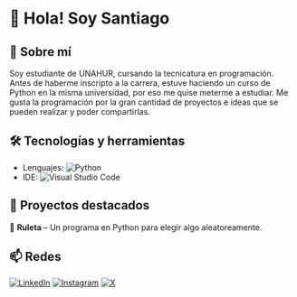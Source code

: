 # 👋 Hola! Soy Santiago

## 🚀 Sobre mí
Soy estudiante de UNAHUR, cursando la tecnicatura en programación.
Antes de haberme inscripto a la carrera, estuve haciendo un curso de Python en
la misma universidad, por eso me quise meterme a estudiar.
Me gusta la programación por la gran cantidad de proyectos e ideas que se pueden
realizar y poder compartirlas.

## 🛠️ Tecnologías y herramientas
- Lenguajes: ![Python](https://img.shields.io/badge/python-3670A0?style=for-the-badge&logo=python&logoColor=ffdd54)
- IDE: ![Visual Studio Code](https://img.shields.io/badge/Visual%20Studio%20Code-0078d7.svg?style=for-the-badge&logo=visual-studio-code&logoColor=white)

## 📌 Proyectos destacados
🎡 **Ruleta** – Un programa en Python para elegir algo aleatoreamente.  

## 📫 Redes
[![LinkedIn](https://img.shields.io/badge/linkedin-%230077B5.svg?style=for-the-badge&logo=linkedin&logoColor=white)](https://www.linkedin.com/in/santiago-capdevila-74529b139/)
[![Instagram](https://img.shields.io/badge/Instagram-%23E4405F.svg?style=for-the-badge&logo=Instagram&logoColor=white)](https://www.instagram.com/_santiowl/)
[![X](https://img.shields.io/badge/X-%23000000.svg?style=for-the-badge&logo=X&logoColor=white)](https://x.com/_santiowl)
